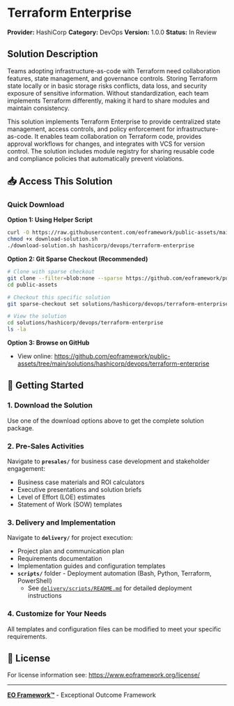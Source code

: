 # Terraform Enterprise

**Provider:** HashiCorp
**Category:** DevOps
**Version:** 1.0.0
**Status:** In Review

## Solution Description

Teams adopting infrastructure-as-code with Terraform need collaboration features, state management, and governance controls. Storing Terraform state locally or in basic storage risks conflicts, data loss, and security exposure of sensitive information. Without standardization, each team implements Terraform differently, making it hard to share modules and maintain consistency.

This solution implements Terraform Enterprise to provide centralized state management, access controls, and policy enforcement for infrastructure-as-code. It enables team collaboration on Terraform code, provides approval workflows for changes, and integrates with VCS for version control. The solution includes module registry for sharing reusable code and compliance policies that automatically prevent violations.


## 📥 Access This Solution

### Quick Download

**Option 1: Using Helper Script**
```bash
curl -O https://raw.githubusercontent.com/eoframework/public-assets/main/download-solution.sh
chmod +x download-solution.sh
./download-solution.sh hashicorp/devops/terraform-enterprise
```

**Option 2: Git Sparse Checkout (Recommended)**
```bash
# Clone with sparse checkout
git clone --filter=blob:none --sparse https://github.com/eoframework/public-assets.git
cd public-assets

# Checkout this specific solution
git sparse-checkout set solutions/hashicorp/devops/terraform-enterprise

# View the solution
cd solutions/hashicorp/devops/terraform-enterprise
ls -la
```

**Option 3: Browse on GitHub**
- View online: https://github.com/eoframework/public-assets/tree/main/solutions/hashicorp/devops/terraform-enterprise

## 🚀 Getting Started

### 1. Download the Solution
Use one of the download options above to get the complete solution package.

### 2. Pre-Sales Activities
Navigate to **`presales/`** for business case development and stakeholder engagement:
- Business case materials and ROI calculators
- Executive presentations and solution briefs
- Level of Effort (LOE) estimates
- Statement of Work (SOW) templates

### 3. Delivery and Implementation
Navigate to **`delivery/`** for project execution:
- Project plan and communication plan
- Requirements documentation
- Implementation guides and configuration templates
- **`scripts/`** folder - Deployment automation (Bash, Python, Terraform, PowerShell)
  - See [`delivery/scripts/README.md`](delivery/scripts/README.md) for detailed deployment instructions

### 4. Customize for Your Needs
All templates and configuration files can be modified to meet your specific requirements.

## 📄 License

For license information see: <a href="https://www.eoframework.org/license/" target="_blank">https://www.eoframework.org/license/</a>

---

**<a href="https://eoframework.org" target="_blank">EO Framework™</a>** - Exceptional Outcome Framework
